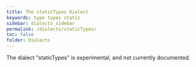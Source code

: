```yaml
---
title: The staticTypes Dialect
keywords: type types static 
sidebar: dialects_sidebar
permalink: /dialects/staticTypes/ 
toc: false
folder: Dialects
---
```


The dialect "staticTypes" is experimental, and not currently documented.
